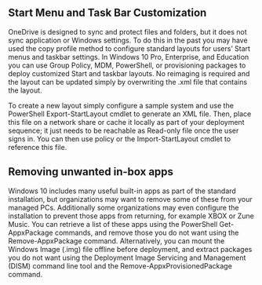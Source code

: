 ## Start Menu and Task Bar Customization
OneDrive is designed to sync and protect files and folders, but it does not sync application or Windows settings. To do this in the past you may have used the copy profile method to configure standard layouts for users’ Start menus and taskbar settings. In Windows 10 Pro, Enterprise, and Education you can use Group Policy, MDM, PowerShell, or provisioning packages to deploy customized Start and taskbar layouts. No reimaging is required and the layout can be updated simply by overwriting the .xml file that contains the layout.

To create a new layout simply configure a sample system and use the PowerShell Export-StartLayout cmdlet to generate an XML file. Then, place this file on a network share or cache it locally as part of your deployment sequence; it just needs to be reachable as Read-only file once the user signs in. You can then use policy or the Import-StartLayout cmdlet to reference this file.

## Removing unwanted in-box apps
Windows 10 includes many useful built-in apps as part of the standard installation, but organizations may want to remove some of these from your managed PCs. Additionally some organizations may even configure the installation to prevent those apps from returning, for example XBOX or Zune Music. You can retrieve a list of these apps using the PowerShell Get-AppxPackage commands, and remove those you do not want using the Remove-AppxPackage command. Alternatively, you can mount the Windows Image (.img) file offline before deployment, and extract packages you do not want using the Deployment Image Servicing and Management (DISM) command line tool and the Remove-AppxProvisionedPackage command.
